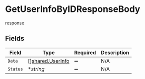 # GetUserInfoByIDResponseBody

response


## Fields

| Field                                                | Type                                                 | Required                                             | Description                                          |
| ---------------------------------------------------- | ---------------------------------------------------- | ---------------------------------------------------- | ---------------------------------------------------- |
| `Data`                                               | [][shared.UserInfo](../../models/shared/userinfo.md) | :heavy_minus_sign:                                   | N/A                                                  |
| `Status`                                             | **string*                                            | :heavy_minus_sign:                                   | N/A                                                  |